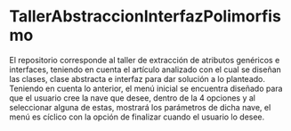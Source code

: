# TallerAbstraccionInterfazPolimorfismo
El repositorio corresponde al taller de extracción de atributos genéricos e interfaces, teniendo en cuenta el artículo analizado con el cual se diseñan las clases, clase abstracta e interfaz para dar solución a lo planteado. Teniendo en cuenta lo anterior, el menú inicial se encuentra diseñado para que el usuario cree la nave que desee, dentro de la 4 opciones y al seleccionar alguna de estas, mostrará los parámetros de dicha nave, el menú es cíclico con la opción de finalizar cuando el usuario lo desee.
